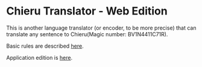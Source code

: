 Chieru Translator - Web Edition
===

This is another language translator (or encoder, to be more precise) that can translate any sentence to Chieru(Magic number: BV1N4411C71R).

Basic rules are described [here](https://bbs.nga.cn/read.php?tid=21636504).

Application edition is [here](https://github.com/H1MSK/Chieru-Translator).